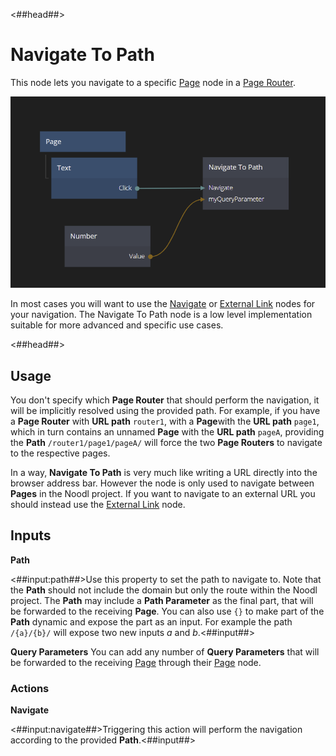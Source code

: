 <##head##>
# Navigate To Path

This node lets you navigate to a specific <span class="ndl-node">[Page](/nodes/navigation/page/)</span> node in a <span class="ndl-node">[Page Router](/nodes/navigation/page-router/)</span>.

![](./navigate-to-path.png ':class=img-size-l')

In most cases you will want to use the <span class="ndl-node">[Navigate](/nodes/navigation/navigate/)</span> or <span class="ndl-node">[External Link](/nodes/navigation/external-link/)</span> nodes for your navigation. The <span class="ndl-node">Navigate To Path</span> node is a low level implementation suitable for more advanced and specific use cases.

<##head##>

## Usage

You don't specify which **Page Router** that should perform the navigation, it will be implicitly resolved using the provided path. For example, if you have a **Page Router** with **URL path** `router1`, with a **Page**with the **URL path** `page1`, which in turn contains an unnamed **Page** with the **URL path** `pageA`, providing the **Path** `/router1/page1/pageA/` will force the two **Page Routers** to navigate to the respective pages.

In a way, **Navigate To Path** is very much like writing a URL directly into the browser address bar. However the node is only used to navigate between **Pages** in the Noodl project. If you want to navigate to an external URL you should instead use the [External Link](/nodes/navigation/external-link/) node.

## Inputs

**Path**

<##input:path##>Use this property to set the path to navigate to. Note that the **Path** should not include the domain but only the route within the Noodl project. The **Path** may include a **Path Parameter** as the final part, that will be forwarded to the receiving **Page**. You can also use `{}` to make part of the **Path** dynamic and expose the part as an input. For example the path `/{a}/{b}/` will expose two new inputs _a_ and _b_.<##input##>

**Query Parameters**
You can add any number of **Query Parameters** that will be forwarded to the receiving [Page](/nodes/navigation/page/) through their [Page](/nodes/navigation/page-inputs/) node.

<span style="display:none"><##input:q-*##>A **Query Parameter** that will be forwarded to the receiving **Page** node through their **Page Inputs** node.<##input##></span>

<span style="display:none"><##input:p-*##>A **Path Parameter** that will be part of the **Path**.<##input##></span>


### Actions

**Navigate**

<##input:navigate##>Triggering this action will perform the navigation according to the provided **Path**.<##input##>